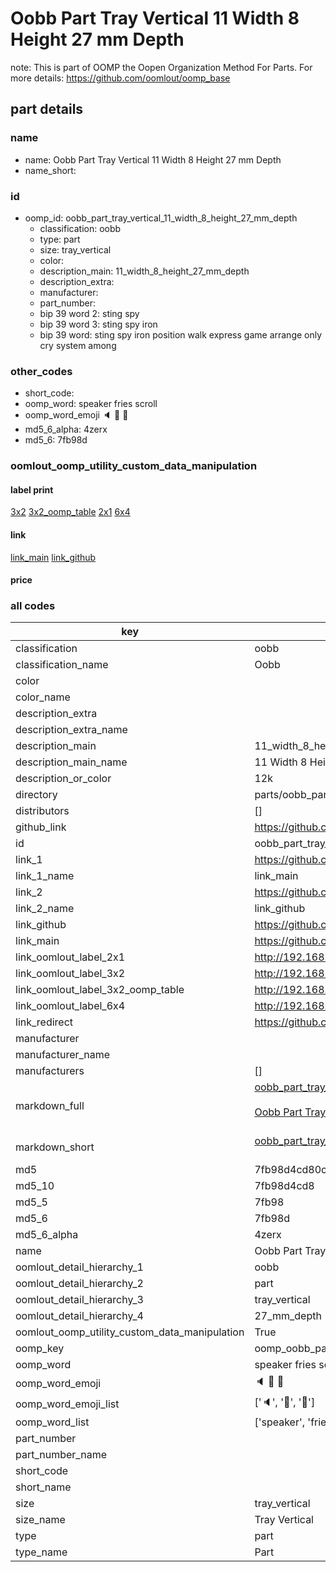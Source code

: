 # Oobb Part Tray Vertical 11 Width 8 Height 27 mm Depth  

note: This is part of OOMP the Oopen Organization Method For Parts. For more details: https://github.com/oomlout/oomp_base

##  part details
  







### name
* name: Oobb Part Tray Vertical 11 Width 8 Height 27 mm Depth
* name_short: 
### id
* oomp_id: oobb_part_tray_vertical_11_width_8_height_27_mm_depth
  * classification: oobb
  * type: part
  * size: tray_vertical
  * color: 
  * description_main: 11_width_8_height_27_mm_depth
  * description_extra: 
  * manufacturer: 
  * part_number: 
  * bip 39 word 2: sting spy
  * bip 39 word 3: sting spy iron
  * bip 39 word: sting spy iron position walk express game arrange only cry system among

### other_codes
* short_code: 
* oomp_word: speaker fries scroll
* oomp_word_emoji :speaker: :fries: :scroll:
* md5_6_alpha: 4zerx
* md5_6: 7fb98d






### oomlout_oomp_utility_custom_data_manipulation
#### label print
[3x2](http://192.168.1.245:1112/?label=oomp%204zerx)
[3x2_oomp_table](http://192.168.1.108:1112/?label=oomp%204zerx)
[2x1](http://192.168.1.242:1112/?label=oomp%204zerx)
[6x4](http://192.168.1.55:1112/?label=oomp%204zerx)    

#### link

[link_main](https://github.com/oomlout/oomlout_oomp_version_1_messy/tree/main/parts/oobb_part_tray_vertical_11_width_8_height_27_mm_depth) [link_github](https://github.com/oomlout/oomlout_oomp_version_1_messy/tree/main/parts/oobb_part_tray_vertical_11_width_8_height_27_mm_depth)                             

#### price







### all codes 
| key | value |  
| --- | --- |  
| classification | oobb |  
| classification_name | Oobb |  
| color |  |  
| color_name |  |  
| description_extra |  |  
| description_extra_name |  |  
| description_main | 11_width_8_height_27_mm_depth |  
| description_main_name | 11 Width 8 Height 27 mm Depth |  
| description_or_color | 12k |  
| directory | parts/oobb_part_tray_vertical_11_width_8_height_27_mm_depth |  
| distributors | [] |  
| github_link | https://github.com/oomlout/oomlout_oomp_part_src/tree/main/parts/oobb_part_tray_vertical_11_width_8_height_27_mm_depth |  
| id | oobb_part_tray_vertical_11_width_8_height_27_mm_depth |  
| link_1 | https://github.com/oomlout/oomlout_oomp_version_1_messy/tree/main/parts/oobb_part_tray_vertical_11_width_8_height_27_mm_depth |  
| link_1_name | link_main |  
| link_2 | https://github.com/oomlout/oomlout_oomp_version_1_messy/tree/main/parts/oobb_part_tray_vertical_11_width_8_height_27_mm_depth |  
| link_2_name | link_github |  
| link_github | https://github.com/oomlout/oomlout_oomp_version_1_messy/tree/main/parts/oobb_part_tray_vertical_11_width_8_height_27_mm_depth |  
| link_main | https://github.com/oomlout/oomlout_oomp_version_1_messy/tree/main/parts/oobb_part_tray_vertical_11_width_8_height_27_mm_depth |  
| link_oomlout_label_2x1 | http://192.168.1.242:1112/?label=oomp%204zerx |  
| link_oomlout_label_3x2 | http://192.168.1.245:1112/?label=oomp%204zerx |  
| link_oomlout_label_3x2_oomp_table | http://192.168.1.108:1112/?label=oomp%204zerx |  
| link_oomlout_label_6x4 | http://192.168.1.55:1112/?label=oomp%204zerx |  
| link_redirect | https://github.com/oomlout/oomlout_oomp_version_1_messy/tree/main/parts/oobb_part_tray_vertical_11_width_8_height_27_mm_depth |  
| manufacturer |  |  
| manufacturer_name |  |  
| manufacturers | [] |  
| markdown_full | [oobb_part_tray_vertical_11_width_8_height_27_mm_depth](none)<br>[](none)<br>[Oobb Part Tray Vertical 11 Width 8 Height 27 Mm Depth](none)<br><br> |  
| markdown_short | [oobb_part_tray_vertical_11_width_8_height_27_mm_depth](none)<br><br> |  
| md5 | 7fb98d4cd80c4be5437b4a86ecb4d6af |  
| md5_10 | 7fb98d4cd8 |  
| md5_5 | 7fb98 |  
| md5_6 | 7fb98d |  
| md5_6_alpha | 4zerx |  
| name | Oobb Part Tray Vertical 11 Width 8 Height 27 mm Depth |  
| oomlout_detail_hierarchy_1 | oobb |  
| oomlout_detail_hierarchy_2 | part |  
| oomlout_detail_hierarchy_3 | tray_vertical |  
| oomlout_detail_hierarchy_4 | 27_mm_depth |  
| oomlout_oomp_utility_custom_data_manipulation | True |  
| oomp_key | oomp_oobb_part_tray_vertical_11_width_8_height_27_mm_depth |  
| oomp_word | speaker fries scroll |  
| oomp_word_emoji | :speaker: :fries: :scroll: |  
| oomp_word_emoji_list | [':speaker:', ':fries:', ':scroll:'] |  
| oomp_word_list | ['speaker', 'fries', 'scroll'] |  
| part_number |  |  
| part_number_name |  |  
| short_code |  |  
| short_name |  |  
| size | tray_vertical |  
| size_name | Tray Vertical |  
| type | part |  
| type_name | Part |  
